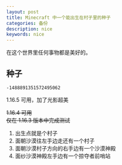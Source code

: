 ```yaml
---
layout: post
title: Minecraft 中一个能出生在村子里的种子
categories: 备份
description: nice
keywords: nice
---
```


在这个世界里任何事物都是美好的。

## 种子

``` shell
-1488891351572495062
```

1.16.5 可用，加了光影超美

~~1.16.4 可用~~  
~~仅在 1.16.3 版本中完成测试~~  

1. 出生点就是个村子
1. 面朝沙漠往左手边走还有一个村子
1. 面朝沙漠村子方向的右手边有一个沙漠神殿
1. 面纱沙漠神殿左手边有一个掠夺者前哨站

